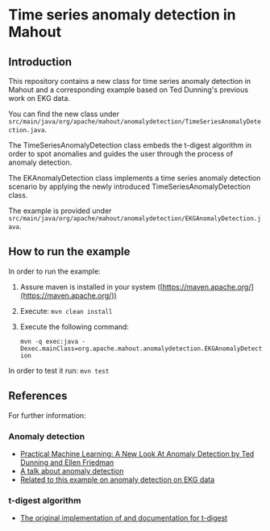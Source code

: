 # Time series anomaly detection in Mahout

## Introduction

This repository contains a new class for time series anomaly detection in Mahout and a corresponding example based on Ted Dunning's previous work on EKG data.

You can find the new class under  ```src/main/java/org/apache/mahout/anomalydetection/TimeSeriesAnomalyDetection.java```.

The TimeSeriesAnomalyDetection class embeds the t-digest algorithm in order to spot anomalies and guides the user through the process of anomaly detection.

The EKAnomalyDetection class implements a time series anomaly detection scenario by applying the newly introduced TimeSeriesAnomalyDetection class.

The example is provided under ```src/main/java/org/apache/mahout/anomalydetection/EKGAnomalyDetection.java```.


## How to run the example

In order to run the example:

1. Assure maven is installed in your system ([https://maven.apache.org/](https://maven.apache.org/))
2. Execute: ```mvn clean install```
3. Execute the following command:

	```mvn -q exec:java -Dexec.mainClass=org.apache.mahout.anomalydetection.EKGAnomalyDetection```

In order to test it run:  ```mvn test```

## References
For further information:

### Anomaly detection

* [Practical Machine Learning: A New Look At Anomaly Detection by Ted Dunning and Ellen Friedman](http://info.mapr.com/resources_ebook_anewlook_anomalydetection.html?cid=blog)
* [A talk about anomaly detection](http://berlinbuzzwords.de/session/deep-learning-high-performance-time-series-databases)
* [Related to this example on anomaly detection on EKG data](https://github.com/tdunning/anomaly-detection)

### t-digest algorithm

* [The original implementation of and documentation for t-digest](https://github.com/tdunning/t-digest)


